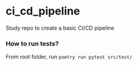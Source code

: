 # ci_cd_pipeline
Study repo to create a basic CI/CD pipeline

### How to run tests?
From root folder, run ```poetry run pytest src/test/```